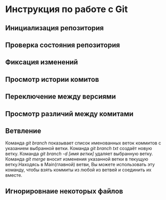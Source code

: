 # **Инструкция по работе с Git**

## Инициализация репозитория

## Проверка состояния репозитория

## Фиксация изменений

## Просмотр истории комитов

## Переключение между версиями

## Просмотр различий между комитами

## Ветвление

Команда *git branch* показывает список именованных веток коммитов с указанием выбранной ветки.
Команда *git branch txt* создаёт новую ветку.
Команда *git branch -d [имя ветки]* удаляет выбранную ветку.
Команда *git merge* вносит изменения указанной ветки в текущую ветку.Находясь в Main(главной) ветви, Вы можете использовать эту команду, чтобы взять коммиты из любой из ветвей и соединить их вместе.

## Игнорировнаие некоторых файлов